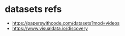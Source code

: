 # datasets refs

* https://paperswithcode.com/datasets?mod=videos
* https://www.visualdata.io/discovery
